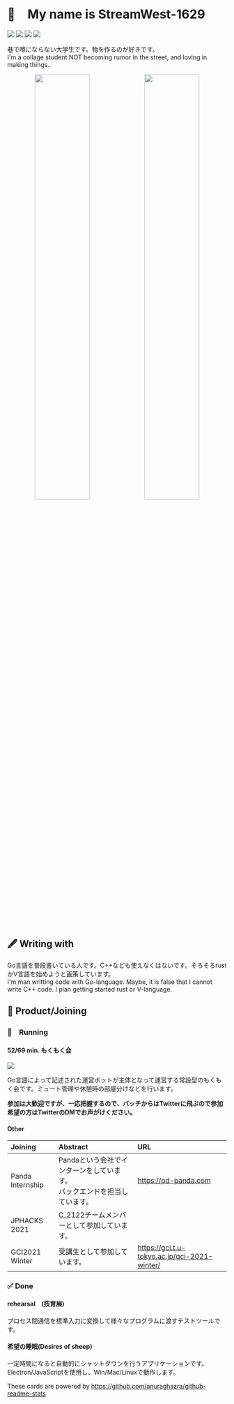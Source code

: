 # 🔖　My name is StreamWest-1629

[![](https://img.shields.io/twitter/follow/streamwest1629?color=%234Bf&label=followers&style=plastic&logo=twitter&logoColor=white)](https://twitter.com/streamwest1629) [![](https://img.shields.io/github/followers/streamwest-1629?color=%2384F&label=followers&logo=github&style=plastic)](https://github.com/streamwest-1629) [![](https://img.shields.io/endpoint?url=https%3A%2F%2Fatcoder-badges.now.sh%2Fapi%2Fatcoder%2Fjson%2Fstreamwest1629&style=plastic)](https://atcoder.jp/users/streamwest1629) [![](https://img.shields.io/badge/Zenn-streamwest1629-lightgrey?style=plastic&logo=zenn)](https://zenn.dev/streamwest1629)


巷で噂にならない大学生です。物を作るのが好きです。<br>
I'm a collage student NOT becoming rumor in the street, and loving in making things.

<div style="text-align:center">
<img src="https://github-readme-stats.vercel.app/api/?username=streamwest-1629&show_icons=true&count_private=true" width=50%/><img src="https://github-readme-stats.vercel.app/api/top-langs/?username=streamwest-1629&layout=compact" width=50%/>
</div>

## 🖋 Writing with
Go言語を普段書いている人です。C++なども使えなくはないです。そろそろrustかV言語を始めようと画策しています。<br>
I'm man writting code with Go-language. Maybe, it is false that I cannot write C++ code. I plan getting started rust or V-language.
## 🎁 Product/Joining
### 🚀　Running
#### 52/69 min. もくもく会
 [![](https://img.shields.io/discord/882251541757718609?color=red&label=52%2F69%20min.%20%E3%82%82%E3%81%8F%E3%82%82%E3%81%8F%E4%BC%9A&logo=discord&logoColor=white&style=plastic)](https://twitter.com/streamwest1629)

Go言語によって記述された運営ボットが主体となって運営する常設型のもくもく会です。ミュート管理や休憩時の部屋分けなどを行います。

**参加は大歓迎ですが、一応把握するので、バッチからはTwitterに飛ぶので参加希望の方はTwitterのDMでお声がけください。**

#### Other
| Joining | Abstract | URL |
| :-- | :-- | :-- |
| Panda Internship | Pandaという会社でインターンをしています。<br>バックエンドを担当しています。 | https://pd-panda.com |
| JPHACKS 2021 | C_2122チームメンバーとして参加しています。 ||
| GCI2021 Winter | 受講生として参加しています。 | https://gci.t.u-tokyo.ac.jp/gci-2021-winter/ |

### ✅ Done
#### rehearsal　(技育展)
プロセス間通信を標準入力に変換して様々なプログラムに渡すテストツールです。

#### 希望の睡眠(Desires of sheep)
一定時間になると自動的にシャットダウンを行うアプリケーションです。Electron/JavaScriptを使用し、Win/Mac/Linuxで動作します。

These cards are powered by https://github.com/anuraghazra/github-readme-stats
